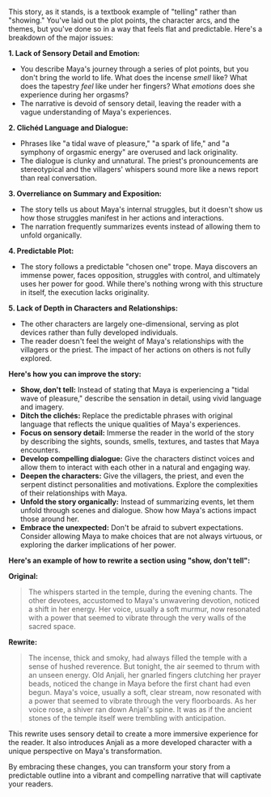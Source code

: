 This story, as it stands, is a textbook example of "telling" rather than "showing."  You've laid out the plot points, the character arcs, and the themes, but you've done so in a way that feels flat and predictable.  Here's a breakdown of the major issues:

**1. Lack of Sensory Detail and Emotion:**

* You describe Maya's journey through a series of plot points, but you don't bring the world to life.  What does the incense *smell* like? What does the tapestry *feel* like under her fingers? What *emotions* does she experience during her orgasms? 
* The narrative is devoid of sensory detail, leaving the reader with a vague understanding of Maya's experiences. 

**2.  Clichéd Language and Dialogue:**

* Phrases like "a tidal wave of pleasure," "a spark of life," and "a symphony of orgasmic energy" are overused and lack originality.
* The dialogue is clunky and unnatural.  The priest's pronouncements are stereotypical and the villagers' whispers sound more like a news report than real conversation.

**3.  Overreliance on Summary and Exposition:**

* The story tells us about Maya's internal struggles, but it doesn't show us how those struggles manifest in her actions and interactions.
*  The narration frequently summarizes events instead of allowing them to unfold organically.

**4. Predictable Plot:**

* The story follows a predictable "chosen one" trope.  Maya discovers an immense power, faces opposition, struggles with control, and ultimately uses her power for good.  While there's nothing wrong with this structure in itself, the execution lacks originality.

**5.  Lack of Depth in Characters and Relationships:**

* The other characters are largely one-dimensional, serving as plot devices rather than fully developed individuals. 
* The reader doesn't feel the weight of Maya's relationships with the villagers or the priest.  The impact of her actions on others is not fully explored.

**Here's how you can improve the story:**

* **Show, don't tell:** Instead of stating that Maya is experiencing a "tidal wave of pleasure," describe the sensation in detail, using vivid language and imagery. 
* **Ditch the clichés:** Replace the predictable phrases with original language that reflects the unique qualities of Maya's experiences.
* **Focus on sensory detail:** Immerse the reader in the world of the story by describing the sights, sounds, smells, textures, and tastes that Maya encounters. 
* **Develop compelling dialogue:**  Give the characters distinct voices and allow them to interact with each other in a natural and engaging way.
* **Deepen the characters:** Give the villagers, the priest, and even the serpent distinct personalities and motivations. Explore the complexities of their relationships with Maya.
* **Unfold the story organically:**  Instead of summarizing events, let them unfold through scenes and dialogue. Show how Maya's actions impact those around her. 
* **Embrace the unexpected:**  Don't be afraid to subvert expectations.  Consider allowing Maya to make choices that are not always virtuous, or exploring the darker implications of her power. 

**Here's an example of how to rewrite a section using "show, don't tell":**

**Original:** 

> The whispers started in the temple, during the evening chants. The other devotees, accustomed to Maya's unwavering devotion, noticed a shift in her energy. Her voice, usually a soft murmur, now resonated with a power that seemed to vibrate through the very walls of the sacred space.

**Rewrite:**

> The incense, thick and smoky, had always filled the temple with a sense of hushed reverence. But tonight, the air seemed to thrum with an unseen energy.  Old Anjali, her gnarled fingers clutching her prayer beads, noticed the change in Maya before the first chant had even begun. Maya's voice, usually a soft, clear stream, now resonated with a power that seemed to vibrate through the very floorboards.  As her voice rose, a shiver ran down Anjali's spine. It was as if the ancient stones of the temple itself were trembling with anticipation.

This rewrite uses sensory detail to create a more immersive experience for the reader. It also introduces Anjali as a more developed character with a unique perspective on Maya's transformation.

By embracing these changes, you can transform your story from a predictable outline into a vibrant and compelling narrative that will captivate your readers. 
